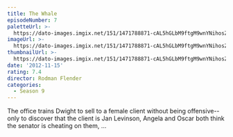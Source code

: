 ```yaml
---
title: The Whale
episodeNumber: 7
paletteUrl: >-
  https://dato-images.imgix.net/151/1471788871-cAL5hGLbM9ftgM9wnYNihosZtMM.jpg?auto=enhance&ch=DPR%2CWidth&palette=json
imageUrl: >-
  https://dato-images.imgix.net/151/1471788871-cAL5hGLbM9ftgM9wnYNihosZtMM.jpg?auto=compress%2Cformat&ch=DPR%2CWidth&w=500
thumbnailUrl: >-
  https://dato-images.imgix.net/151/1471788871-cAL5hGLbM9ftgM9wnYNihosZtMM.jpg?auto=enhance&ch=DPR%2CWidth&fit=crop&fm=jpg&h=280&w=500
date: '2012-11-15'
rating: 7.4
director: Rodman Flender
categories:
  - Season 9
---
```


The office trains Dwight to sell to a female client without being offensive--only to discover that the client is Jan Levinson, Angela and Oscar both think the senator is cheating on them, ...